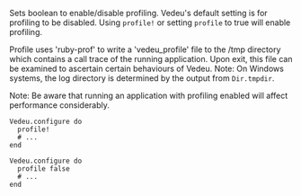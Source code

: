 Sets boolean to enable/disable profiling. Vedeu's default setting is
for profiling to be disabled. Using `profile!` or setting `profile` to
true will enable profiling.

Profile uses 'ruby-prof' to write a 'vedeu_profile' file to the /tmp
directory which contains a call trace of the running application.
Upon exit, this file can be examined to ascertain certain behaviours
of Vedeu. Note: On Windows systems, the log directory is determined by
the output from `Dir.tmpdir`.

Note:
Be aware that running an application with profiling enabled will
affect performance considerably.

    Vedeu.configure do
      profile!
      # ...
    end

    Vedeu.configure do
      profile false
      # ...
    end
